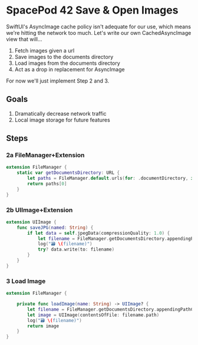 # SpacePod 42 Save & Open Images

SwiftUI's AsyncImage cache policy isn't adequate for our use, which means we're hitting the network too much. Let's write our own CachedAsyncImage view that will...

1. Fetch images given a url
2. Save images to the documents directory
3. Load images from the documents directory
4. Act as a drop in replacement for AsyncImage

For now we'll just implement Step 2 and 3.

## Goals

1. Dramatically decrease network traffic
2. Local image storage for future features

## Steps

### 2a FileManager+Extension

```swift
extension FileManager {
    static var getDocumentsDirectory: URL {
        let paths = FileManager.default.urls(for: .documentDirectory, in: .userDomainMask)
        return paths[0]
    }
}
```

### 2b UIImage+Extension

```swift
extension UIImage {
    func saveJPG(named: String) {
        if let data = self.jpegData(compressionQuality: 1.0) {
            let filename = FileManager.getDocumentsDirectory.appendingPathComponent("\(named)")
            log("🗃 \(filename)")
            try? data.write(to: filename)
        }
    }
}
```

### 3 Load Image

```swift
extension FileManager {

    private func loadImage(name: String) -> UIImage? {
        let filename = FileManager.getDocumentsDirectory.appendingPathComponent("\(name)")
        let image = UIImage(contentsOfFile: filename.path)
        log("🗃 \(filename)")
        return image
    }
}
```
